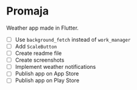 # Promaja

Weather app made in Flutter.

- [ ] Use `background_fetch` instead of `work_manager`
- [ ] Add `ScaleButton`
- [ ] Create readme file
- [ ] Create screenshots
- [ ] Implement weather notifications
- [ ] Publish app on App Store
- [ ] Publish app on Play Store

